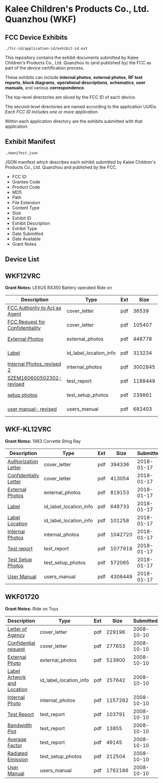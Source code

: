 # Kalee Children's Products Co., Ltd. Quanzhou (WKF)
## FCC Device Exhibits

```
./fcc-id/application-id/exhibit-id.ext
```

This repository contains the exhibit documents submitted by Kalee Children's Products Co., Ltd. Quanzhou to (and published by) the FCC as part of the device certification process.

These exhibits can include **internal photos**, **external photos**, **RF test reports**, **block diagrams**, **operational descriptions**, **schematics**, **user manuals**, and various **correspondence**.

The top-level directories are sliced by the FCC ID of each device.

The second-level directories are named according to the application UUIDs. *Each FCC ID includes one or more application.*

Within each application directory are the exhibits submitted with that application. 

## Exhibit Manifest

```
./manifest.json
```

JSON manifest which describes each exhibit submitted by Kalee Children's Products Co., Ltd. Quanzhou and published by the FCC.

- FCC ID
- Grantee Code
- Product Code
- MD5
- Path
- File Extension
- Content Type
- Size
- Exhibit ID
- Exhibit Description
- Exhibit Type
- Date Submitted
- Date Available
- Grant Notes

## Device List
## WKF12VRC
**Grant Notes:** LEXUS RX350 Battery operated Ride on

| Description | Type | Ext | Size | Submitted | Available |
| ----------- | ---- | --- | ---- | --------- | --------- |
| [FCC Authority to Act as Agent](WKF12VRC/364641ef6d1769296ac30f890dd51081/3073025.pdf) | cover_letter | pdf | 36539 | 2016-07-22 | 2016-07-23 |
| [FCC Request  for Confidentiality](WKF12VRC/364641ef6d1769296ac30f890dd51081/3073026.pdf) | cover_letter | pdf | 105407 | 2016-07-22 | 2016-07-23 |
| [External Photos](WKF12VRC/364641ef6d1769296ac30f890dd51081/3073027.pdf) | external_photos | pdf | 448778 | 2016-07-22 | 2016-07-23 |
| [Label](WKF12VRC/364641ef6d1769296ac30f890dd51081/3073029.pdf) | id_label_location_info | pdf | 313234 | 2016-07-22 | 2016-07-23 |
| [Internal Photos_revised 2](WKF12VRC/364641ef6d1769296ac30f890dd51081/3074470.pdf) | internal_photos | pdf | 3002845 | 2016-07-23 | 2016-07-23 |
| [SZEM160600502302-revised](WKF12VRC/364641ef6d1769296ac30f890dd51081/3073033.pdf) | test_report | pdf | 1188449 | 2016-07-22 | 2016-07-23 |
| [setup photos](WKF12VRC/364641ef6d1769296ac30f890dd51081/3073034.pdf) | test_setup_photos | pdf | 239861 | 2016-07-22 | 2016-07-23 |
| [user manual- revised](WKF12VRC/364641ef6d1769296ac30f890dd51081/3073035.pdf) | users_manual | pdf | 682403 | 2016-07-22 | 2016-07-23 |
## WKF-KL12VRC
**Grant Notes:** 1963 Corvette Sting Ray

| Description | Type | Ext | Size | Submitted | Available |
| ----------- | ---- | --- | ---- | --------- | --------- |
| [Authorization Letter](WKF-KL12VRC/2921a3a5f75488fc8692c9ff0a6b3d96/3716530.pdf) | cover_letter | pdf | 394336 | 2018-01-17 | 2018-01-17 |
| [Confidentially Letter](WKF-KL12VRC/2921a3a5f75488fc8692c9ff0a6b3d96/3716532.pdf) | cover_letter | pdf | 413054 | 2018-01-17 | 2018-01-17 |
| [External Photos](WKF-KL12VRC/2921a3a5f75488fc8692c9ff0a6b3d96/3716545.pdf) | external_photos | pdf | 819153 | 2018-01-17 | 2018-01-17 |
| [Label](WKF-KL12VRC/2921a3a5f75488fc8692c9ff0a6b3d96/3716541.pdf) | id_label_location_info | pdf | 648733 | 2018-01-17 | 2018-01-17 |
| [Label Location](WKF-KL12VRC/2921a3a5f75488fc8692c9ff0a6b3d96/3716544.pdf) | id_label_location_info | pdf | 101258 | 2018-01-17 | 2018-01-17 |
| [Internal Photos](WKF-KL12VRC/2921a3a5f75488fc8692c9ff0a6b3d96/3716548.pdf) | internal_photos | pdf | 1042720 | 2018-01-17 | 2018-01-17 |
| [Test report](WKF-KL12VRC/2921a3a5f75488fc8692c9ff0a6b3d96/3716567.pdf) | test_report | pdf | 1077918 | 2018-01-17 | 2018-01-17 |
| [Test Setup Photos](WKF-KL12VRC/2921a3a5f75488fc8692c9ff0a6b3d96/3716551.pdf) | test_setup_photos | pdf | 572065 | 2018-01-17 | 2018-01-17 |
| [User Manual](WKF-KL12VRC/2921a3a5f75488fc8692c9ff0a6b3d96/3716497.pdf) | users_manual | pdf | 4306449 | 2018-01-17 | 2018-01-17 |
## WKF01720
**Grant Notes:** Ride on Toys

| Description | Type | Ext | Size | Submitted | Available |
| ----------- | ---- | --- | ---- | --------- | --------- |
| [Letter of Agency](WKF01720/09464a9f9f31a52b87e6b1a840ae0dfa/1013197.pdf) | cover_letter | pdf | 229196 | 2008-10-10 | 2008-10-10 |
| [Confidential request](WKF01720/09464a9f9f31a52b87e6b1a840ae0dfa/1013198.pdf) | cover_letter | pdf | 277653 | 2008-10-10 | 2008-10-10 |
| [External Photo](WKF01720/09464a9f9f31a52b87e6b1a840ae0dfa/1013190.pdf) | external_photos | pdf | 513900 | 2008-10-10 | 2008-10-10 |
| [Label Artwork and Location](WKF01720/09464a9f9f31a52b87e6b1a840ae0dfa/1013194.pdf) | id_label_location_info | pdf | 257642 | 2008-10-10 | 2008-10-10 |
| [Internal Photo](WKF01720/09464a9f9f31a52b87e6b1a840ae0dfa/1013191.pdf) | internal_photos | pdf | 1157282 | 2008-10-10 | 2008-10-10 |
| [Test Report](WKF01720/09464a9f9f31a52b87e6b1a840ae0dfa/1013186.pdf) | test_report | pdf | 103791 | 2008-10-10 | 2008-10-10 |
| [Bandwidth Plot](WKF01720/09464a9f9f31a52b87e6b1a840ae0dfa/1013189.pdf) | test_report | pdf | 13855 | 2008-10-10 | 2008-10-10 |
| [Average Factor](WKF01720/09464a9f9f31a52b87e6b1a840ae0dfa/1013196.pdf) | test_report | pdf | 49145 | 2008-10-10 | 2008-10-10 |
| [Radiated Emission](WKF01720/09464a9f9f31a52b87e6b1a840ae0dfa/1013188.pdf) | test_setup_photos | pdf | 212504 | 2008-10-10 | 2008-10-10 |
| [User Manual](WKF01720/09464a9f9f31a52b87e6b1a840ae0dfa/1013195.pdf) | users_manual | pdf | 1762186 | 2008-10-10 | 2008-10-10 |
